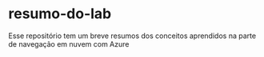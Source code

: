 # resumo-do-lab
Esse repositório tem um breve resumos dos conceitos aprendidos na parte de navegação em nuvem com Azure
